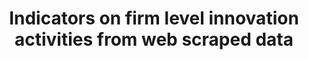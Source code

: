 ---
layout: default
layout: default
layout: default
layout: default
layout: default
citation: Ashouri, S., Suominen, A., Hajikhani, A., Pukelis, L., Schubert, T., Türkeli,
  S., Van Beers, C. and Cunningham, S., 2022. Indicators on firm level innovation
  activities from web scraped data. Data in brief, 42, p.108246.
contributors: VTT Technical Research Centre of Finland Ltd, Fraunhofer Institute for
  Systems and Innovation Research ISI, Public Policy and Management Institute, United
  Nations University Maastricht Economic and Social Research Insitute on Innovation
  and Technology, Delft University of Technology, University of Strathclyde
cost: None
description: This data sample (in support the article "Indicators on firm level innovation
  activities from web scraped data" https://ssrn.com/abstract=3938767) contains data
  on companies' innovative behavior measured at the firm-level based on web scraped
  firm-level data derived from medium-high and high-technology companies in the European
  Union and the United Kingdom. The data are retrieved from individual company websites
  and contains in total data on 96,921 companies. The data provide information on
  various aspects of innovation, most significantly the research and development orientation
  of the company at the company and product level, the company’s collaborative activities,
  company’s products, and use of standards. In addition to the web scraped data, the
  dataset aggregates a variety firm-level indicators including patenting activities.
  In total, the dataset includes 28 variables with unique identifiers which enables
  connecting to other databases such as financial data. (2021-10-04)
documentation: https://www.sciencedirect.com/science/article/pii/S2352340922004486
doi: https://doi.org/10.34894/CI5XRR
last_edit: Mon, 19 Jun 2023 16:46:47 GMT
location: https://dataverse.nl/dataset.xhtml?persistentId=doi:10.34894/CI5XRR
maintained_by: 'Sajad Ashouri: sajad.ashouri@vtt.fi, Arash Hajikhani: arash.hajikhani@vtt.fi'
open_access: 'TRUE'
related_publications: Ashouri, S., Suominen, A., Hajikhani, A., Pukelis, L., Schubert,
  T., Türkeli, S., Van Beers, C. and Cunningham, S., 2022. Indicators on firm level
  innovation activities from web scraped data. Data in brief, 42, p.108246.
shortname: BigProd
tags:
- innovation
- digitalization
- web mining
- big data
timeframe: '2021'
title: Indicators on firm level innovation activities from web scraped data
uuid: 9e127516-e7f7-41c5-b033-eedab5433dba
versioning: 'FALSE'
---